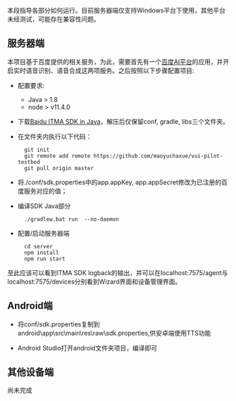 本段指导各部分如何运行。目前服务器端仅支持Windows平台下使用，其他平台未经测试，可能存在兼容性问题。

## 服务器端

本项目基于百度提供的相关服务，为此，需要首先有一个[百度AI平台](http://ai.baidu.com/)的应用，并开启实时语音识别、语音合成这两项服务。之后按照以下步骤配置项目:

+ 配置要求:

    + Java > 1.8
    + node > v11.4.0

+ 下载[Baidu ITMA SDK in Java](http://ai.baidu.com/sdk#itma)，解压后仅保留conf, gradle, libs三个文件夹。
+ 在文件夹内执行以下代码：

        git init
        git remote add remote https://github.com/maoyuchaxue/vui-pilot-testbed
        git pull origin master

+ 将./conf/sdk.properties中的app.appKey, app.appSecret修改为已注册的百度服务对应的值；

+ 编译SDK Java部分

        ./gradlew.bat run  --no-daemon

+ 配置/启动服务器端

        cd server
        npm install
        npm run start

至此应该可以看到ITMA SDK logback的输出，并可以在localhost:7575/agent与localhost:7575/devices分别看到Wizard界面和设备管理界面。

## Android端

+ 将conf/sdk.properties复制到android\app\src\main\res\raw\sdk.properties,供安卓端使用TTS功能

+ Android Studio打开android文件夹项目，编译即可

## 其他设备端

尚未完成